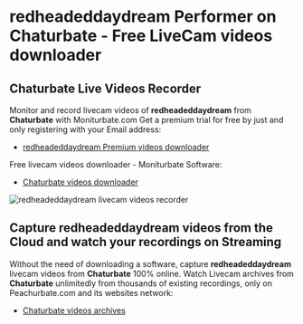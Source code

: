 # redheadeddaydream Performer on Chaturbate - Free LiveCam videos downloader

## Chaturbate Live Videos Recorder

Monitor and record livecam videos of **redheadeddaydream** from **Chaturbate** with Moniturbate.com
Get a premium trial for free by just and only registering with your Email address:
* [redheadeddaydream Premium videos downloader](https://moniturbate.com/request-demo-licence-key.html)

Free livecam videos downloader - Moniturbate Software:
* [Chaturbate videos downloader](https://moniturbate.com/moniturbate-download-software.html)

![redheadeddaydream livecam videos recorder](https://peachurnet.com/templates/moniturbate-software.png)


## Capture redheadeddaydream videos from the Cloud and watch your recordings on Streaming

Without the need of downloading a software, capture **redheadeddaydream** livecam videos from **Chaturbate** 100% online.
Watch Livecam archives from **Chaturbate** unlimitedly from thousands of existing recordings, only on Peachurbate.com and its websites network:
* [Chaturbate videos archives](https://peachurnet.com/)